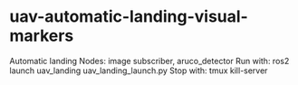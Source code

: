 # uav-automatic-landing-visual-markers
Automatic landing
Nodes: image subscriber, aruco_detector
Run with: ros2 launch uav_landing uav_landing_launch.py
Stop with: tmux kill-server
